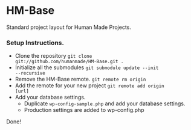 HM-Base
=======

Standard project layout for Human Made Projects.

### Setup Instructions.

* Clone the repository <code>git clone git://github.com/humanmade/HM-Base.git .</code>
* Initialize all the submodules <code>git submodule update --init --recursive</code>
* Remove the HM-Base remote. <code>git remote rm origin</code>
* Add the remote for your new project <code>git remote add origin [url]</code>
* Add your database settings. 
	* Duplicate <code>wp-config-sample.php</code> and add your database settings. 
	* Production settings are added to wp-config.php
	
Done!